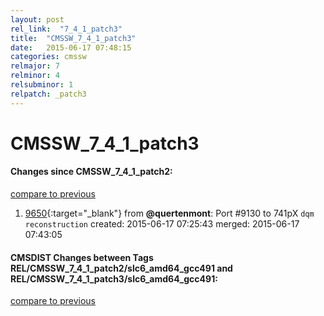 ```yaml
---
layout: post
rel_link:  "7_4_1_patch3"
title:  "CMSSW_7_4_1_patch3"
date:   2015-06-17 07:48:15
categories: cmssw
relmajor: 7
relminor: 4
relsubminor: 1
relpatch: _patch3
---
```


# CMSSW_7_4_1_patch3
#### Changes since CMSSW_7_4_1_patch2:

[compare to previous](https://github.com/cms-sw/cmssw/compare/CMSSW_7_4_1_patch2...CMSSW_7_4_1_patch3)



1. [9650](http://github.com/cms-sw/cmssw/pull/9650){:target="_blank"}  from **@quertenmont**: Port #9130 to 741pX `dqm`  `reconstruction`  created: 2015-06-17 07:25:43 merged: 2015-06-17 07:43:05

#### CMSDIST Changes between Tags REL/CMSSW_7_4_1_patch2/slc6_amd64_gcc491 and REL/CMSSW_7_4_1_patch3/slc6_amd64_gcc491:

[compare to previous](https://github.com/cms-sw/cmsdist/compare/REL/CMSSW_7_4_1_patch2/slc6_amd64_gcc491...REL/CMSSW_7_4_1_patch3/slc6_amd64_gcc491)


